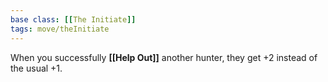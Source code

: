 ```yaml
---
base class: [[The Initiate]]
tags: move/theInitiate
---
```

When you successfully **[[Help Out]]** another hunter, they get +2 instead of the usual +1.